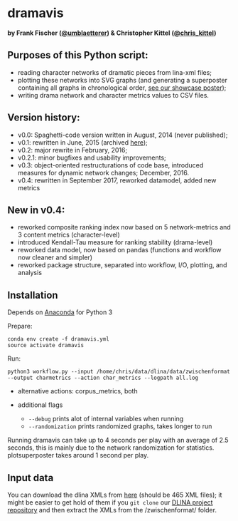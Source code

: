 # dramavis

**by Frank Fischer ([@umblaetterer](https://twitter.com/umblaetterer)) & Christopher Kittel ([@chris_kittel](https://twitter.com/chris_kittel))**

## Purposes of this Python script:

* reading character networks of dramatic pieces from lina-xml files;
* plotting these networks into SVG graphs (and generating a superposter containing all graphs in chronological order, [see our showcase poster](https://dx.doi.org/10.6084/m9.figshare.3101203.v1));
* writing drama network and character metrics values to CSV files.

## Version history:

* v0.0: Spaghetti-code version written in August, 2014 (never published);
* v0.1: rewritten in June, 2015 (archived [here](https://github.com/lehkost/dramavis/tree/master/archive/v0.1));
* v0.2: major rewrite in February, 2016;
* v0.2.1: minor bugfixes and usability improvements;
* v0.3: object-oriented restructurations of code base, introduced measures for dynamic network changes; December, 2016.
* v0.4: rewritten in September 2017, reworked datamodel, added new metrics

## New in v0.4:

* reworked composite ranking index now based on 5 network-metrics and 3 content metrics (character-level)
* introduced Kendall-Tau measure for ranking stability (drama-level)
* reworked data model, now based on pandas (functions and workflow now cleaner and simpler)
* reworked package structure, separated into workflow, I/O, plotting, and analysis

## Installation

Depends on [Anaconda](https://www.continuum.io/downloads) for Python 3

Prepare:
```
conda env create -f dramavis.yml
source activate dramavis
```

Run:

```
python3 workflow.py --input /home/chris/data/dlina/data/zwischenformat --output charmetrics --action char_metrics --logpath all.log
```
* alternative actions: corpus_metrics, both

* additional flags
  * `--debug` prints alot of internal variables when running
  * `--randomization` prints randomized graphs, takes longer to run

Running dramavis can take up to 4 seconds per play with an average of 2.5 seconds, this is mainly due to the network randomization for statistics. plotsuperposter takes around 1 second per play.

## Input data

You can download the dlina XMLs from [here](https://github.com/dlina/project/tree/master/data/zwischenformat)
(should be 465 XML files); it might be easier to get hold of them if you ``git clone``
our [DLINA project repository](https://github.com/dlina/project) and then extract the
XMLs from the /zwischenformat/ folder.

